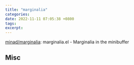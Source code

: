 ```yaml
---
title: "marginalia"
categories: 
date: 2022-11-11 07:05:38 +0800
tags: 
excerpt: 
---
```




[minad/marginalia](https://github.com/minad/marginalia): marginalia.el - Marginalia in the minibuffer



## Misc







